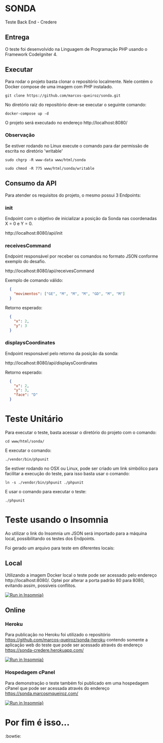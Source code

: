 # SONDA
Teste Back End - Credere

## Entrega

O teste foi desenvolvido na Linguagem de Programação PHP usando o Framework CodeIgniter 4.

## Executar

Para rodar o projeto basta clonar o repositório localmente. Nele contém o Docker compose de uma imagem com PHP instalado.

    git clone https://github.com/marcos-queiroz/sonda.git

No diretório raiz do repositório deve-se executar o seguinte comando:

    docker-compose up -d

O projeto será executado no endereço http://localhost:8080/

### Observação

Se estiver rodando no Linux execute o comando para dar permissão de escrita no diretório 'writable'

    sudo chgrp -R www-data www/html/sonda

    sudo chmod -R 775 www/html/sonda/writable

## Consumo da API

Para atender os requisitos do projeto, o mesmo possui 3 Endpoints:

### init

Endpoint com o objetivo de inicializar a posição da Sonda nas coordenadas X = 0 e Y = 0.

http://localhost:8080/api/init

### receivesCommand

Endpoint responsável por receber os comandos no formato JSON conforme exemplo do desafio.

http://localhost:8080/api/receivesCommand

Exemplo de comando válido:

```json
  {
    "movimentos": ["GE", "M", "M", "M", "GD", "M", "M"]
  }
```

Retorno esperado:

```json
  {
    "x": 2,
    "y": 3
  }
```

### displaysCoordinates

Endpoint responsável pelo retorno da posição da sonda:

http://localhost:8080/api/displaysCoordinates

Retorno esperado:

```json
  {
    "x": 2,
    "y": 3,
    "face": "D"
  }
```

# Teste Unitário

Para executar o teste, basta acessar o diretório do projeto com o comando:

    cd www/html/sonda/

E executar o comando:

    ./vendor/bin/phpunit

Se estiver rodando no OSX ou Linux, pode ser criado um link simbólico para facilitar a execução do teste, para isso basta usar o comando:

    ln -s ./vendor/bin/phpunit ./phpunit

E usar o comando para executar o teste:

    ./phpunit

# Teste usando o Insomnia

Ao utilizar o link do Insomnia um JSON será importado para a máquina local, possibilitando os testes dos Endpoints.

Foi gerado um arquivo para teste em diferentes locais:

## Local

Utilizando a imagem Docker local o teste pode ser acessado pelo endereço http://localhost:8080/. Optei por alterar a porta padrão 80 para 8080, evitando assim, possíveis conflitos.

[![Run in Insomnia}](https://insomnia.rest/images/run.svg)](https://insomnia.rest/run/?label=Credere%20Local&uri=https%3A%2F%2Fgithub.com%2Fmarcos-queiroz%2Fsonda%2Fblob%2Fmain%2FInsomniaLocal.json)

## Online

### Heroku

Para publicação no Heroku foi utilizado o repositório https://github.com/marcos-queiroz/sonda-heroku contendo somente a aplicação web do teste que pode ser acessado através do endereço https://sonda-credere.herokuapp.com/

[![Run in Insomnia}](https://insomnia.rest/images/run.svg)](https://insomnia.rest/run/?label=Credere%20Heroku&uri=https%3A%2F%2Fgithub.com%2Fmarcos-queiroz%2Fsonda%2Fblob%2Fmain%2FInsomniaHeroku.json)

### Hospedagem cPanel

Para demonstração o teste também foi publicado em uma hospedagem cPanel que pode ser acessada através do endereço https://sonda.marcosmqueiroz.com/ 

[![Run in Insomnia}](https://insomnia.rest/images/run.svg)](https://insomnia.rest/run/?label=Credere%20cPanel&uri=https%3A%2F%2Fgithub.com%2Fmarcos-queiroz%2Fsonda%2Fblob%2Fmain%2FInsomnia.json)


# Por fim é isso... 

:bowtie:
